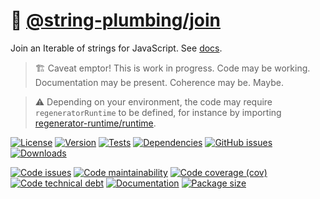 :oden: [@string-plumbing/join](https://string-plumbing.github.io/join)
==

Join an Iterable of strings for JavaScript.
See [docs](https://string-plumbing.github.io/join/index.html).

> :building_construction: Caveat emptor! This is work in progress. Code may be
> working. Documentation may be present. Coherence may be. Maybe.

> :warning: Depending on your environment, the code may require
> `regeneratorRuntime` to be defined, for instance by importing
> [regenerator-runtime/runtime](https://www.npmjs.com/package/regenerator-runtime).

[![License](https://img.shields.io/github/license/string-plumbing/join.svg)](https://raw.githubusercontent.com/string-plumbing/join/main/LICENSE)
[![Version](https://img.shields.io/npm/v/@string-plumbing/join.svg)](https://www.npmjs.org/package/@string-plumbing/join)
[![Tests](https://img.shields.io/github/workflow/status/string-plumbing/join/ci?event=push&label=tests)](https://github.com/string-plumbing/join/actions/workflows/ci.yml?query=branch:main)
[![Dependencies](https://img.shields.io/librariesio/github/string-plumbing/join.svg)](https://github.com/string-plumbing/join/network/dependencies)
[![GitHub issues](https://img.shields.io/github/issues/string-plumbing/join.svg)](https://github.com/string-plumbing/join/issues)
[![Downloads](https://img.shields.io/npm/dm/@string-plumbing/join.svg)](https://www.npmjs.org/package/@string-plumbing/join)

[![Code issues](https://img.shields.io/codeclimate/issues/string-plumbing/join.svg)](https://codeclimate.com/github/string-plumbing/join/issues)
[![Code maintainability](https://img.shields.io/codeclimate/maintainability/string-plumbing/join.svg)](https://codeclimate.com/github/string-plumbing/join/trends/churn)
[![Code coverage (cov)](https://img.shields.io/codecov/c/gh/string-plumbing/join/main.svg)](https://codecov.io/gh/string-plumbing/join)
[![Code technical debt](https://img.shields.io/codeclimate/tech-debt/string-plumbing/join.svg)](https://codeclimate.com/github/string-plumbing/join/trends/technical_debt)
[![Documentation](https://string-plumbing.github.io/join/badge.svg)](https://string-plumbing.github.io/join/source.html)
[![Package size](https://img.shields.io/bundlephobia/minzip/@string-plumbing/join)](https://bundlephobia.com/result?p=@string-plumbing/join)
